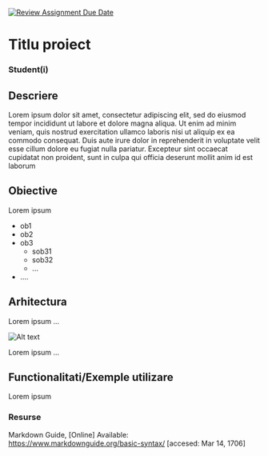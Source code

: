 [![Review Assignment Due Date](https://classroom.github.com/assets/deadline-readme-button-22041afd0340ce965d47ae6ef1cefeee28c7c493a6346c4f15d667ab976d596c.svg)](https://classroom.github.com/a/31XZyb90)
# Titlu proiect
### Student(i)

## Descriere
Lorem ipsum dolor sit amet, consectetur adipiscing elit, sed do eiusmod tempor incididunt ut labore et dolore magna aliqua. Ut enim ad minim veniam, quis nostrud exercitation ullamco laboris nisi ut aliquip ex ea commodo consequat. Duis aute irure dolor in reprehenderit in voluptate velit esse cillum dolore eu fugiat nulla pariatur. Excepteur sint occaecat cupidatat non proident, sunt in culpa qui officia deserunt mollit anim id est laborum

## Obiective
Lorem ipsum

* ob1
* ob2
* ob3
    - sob31
    - sob32
    - ...
* ....

## Arhitectura
Lorem ipsum ...

![Alt text](documentatie-ghid-utlizare-raport/diagrama-clase.png)

Lorem ipsum ...

## Functionalitati/Exemple utilizare
Lorem ipsum

### Resurse
Markdown Guide, [Online] Available: https://www.markdownguide.org/basic-syntax/ [accesed: Mar 14, 1706]

